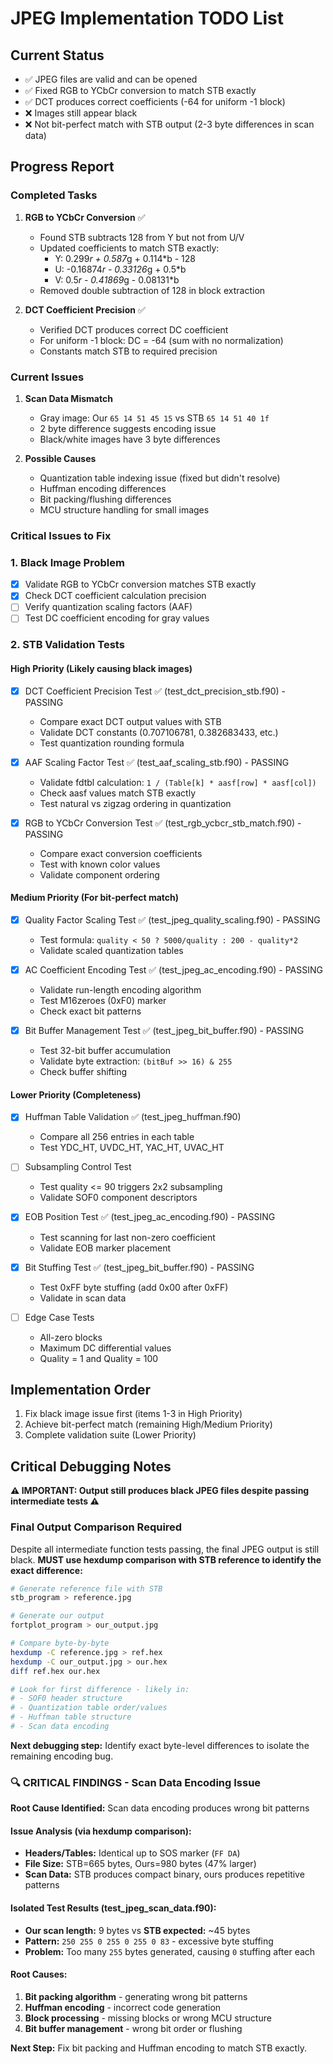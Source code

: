 # JPEG Implementation TODO List

## Current Status
- ✅ JPEG files are valid and can be opened
- ✅ Fixed RGB to YCbCr conversion to match STB exactly
- ✅ DCT produces correct coefficients (-64 for uniform -1 block)
- ❌ Images still appear black
- ❌ Not bit-perfect match with STB output (2-3 byte differences in scan data)

## Progress Report

### Completed Tasks
1. **RGB to YCbCr Conversion** ✅
   - Found STB subtracts 128 from Y but not from U/V
   - Updated coefficients to match STB exactly:
     - Y: 0.299*r + 0.587*g + 0.114*b - 128
     - U: -0.16874*r - 0.33126*g + 0.5*b
     - V: 0.5*r - 0.41869*g - 0.08131*b
   - Removed double subtraction of 128 in block extraction

2. **DCT Coefficient Precision** ✅
   - Verified DCT produces correct DC coefficient
   - For uniform -1 block: DC = -64 (sum with no normalization)
   - Constants match STB to required precision

### Current Issues
1. **Scan Data Mismatch**
   - Gray image: Our `65 14 51 45 15` vs STB `65 14 51 40 1f`
   - 2 byte difference suggests encoding issue
   - Black/white images have 3 byte differences

2. **Possible Causes**
   - Quantization table indexing issue (fixed but didn't resolve)
   - Huffman encoding differences
   - Bit packing/flushing differences
   - MCU structure handling for small images

### Critical Issues to Fix

### 1. Black Image Problem
- [x] Validate RGB to YCbCr conversion matches STB exactly
- [x] Check DCT coefficient calculation precision
- [ ] Verify quantization scaling factors (AAF)
- [ ] Test DC coefficient encoding for gray values

### 2. STB Validation Tests

#### High Priority (Likely causing black images)
- [x] DCT Coefficient Precision Test ✅ (test_dct_precision_stb.f90) - PASSING
  - Compare exact DCT output values with STB
  - Validate DCT constants (0.707106781, 0.382683433, etc.)
  - Test quantization rounding formula

- [x] AAF Scaling Factor Test ✅ (test_aaf_scaling_stb.f90) - PASSING
  - Validate fdtbl calculation: `1 / (Table[k] * aasf[row] * aasf[col])`
  - Check aasf values match STB exactly
  - Test natural vs zigzag ordering in quantization

- [x] RGB to YCbCr Conversion Test ✅ (test_rgb_ycbcr_stb_match.f90) - PASSING
  - Compare exact conversion coefficients
  - Test with known color values
  - Validate component ordering

#### Medium Priority (For bit-perfect match)
- [x] Quality Factor Scaling Test ✅ (test_jpeg_quality_scaling.f90) - PASSING
  - Test formula: `quality < 50 ? 5000/quality : 200 - quality*2`
  - Validate scaled quantization tables

- [x] AC Coefficient Encoding Test ✅ (test_jpeg_ac_encoding.f90) - PASSING
  - Validate run-length encoding algorithm
  - Test M16zeroes (0xF0) marker
  - Check exact bit patterns

- [x] Bit Buffer Management Test ✅ (test_jpeg_bit_buffer.f90) - PASSING
  - Test 32-bit buffer accumulation
  - Validate byte extraction: `(bitBuf >> 16) & 255`
  - Check buffer shifting

#### Lower Priority (Completeness)
- [x] Huffman Table Validation ✅ (test_jpeg_huffman.f90)
  - Compare all 256 entries in each table
  - Test YDC_HT, UVDC_HT, YAC_HT, UVAC_HT

- [ ] Subsampling Control Test
  - Test quality <= 90 triggers 2x2 subsampling
  - Validate SOF0 component descriptors

- [x] EOB Position Test ✅ (test_jpeg_ac_encoding.f90) - PASSING
  - Test scanning for last non-zero coefficient
  - Validate EOB marker placement

- [x] Bit Stuffing Test ✅ (test_jpeg_bit_buffer.f90) - PASSING
  - Test 0xFF byte stuffing (add 0x00 after 0xFF)
  - Validate in scan data

- [ ] Edge Case Tests
  - All-zero blocks
  - Maximum DC differential values
  - Quality = 1 and Quality = 100

## Implementation Order
1. Fix black image issue first (items 1-3 in High Priority)
2. Achieve bit-perfect match (remaining High/Medium Priority)
3. Complete validation suite (Lower Priority)

## Critical Debugging Notes

**⚠️ IMPORTANT: Output still produces black JPEG files despite passing intermediate tests ⚠️**

### Final Output Comparison Required
Despite all intermediate function tests passing, the final JPEG output is still black. 
**MUST use hexdump comparison with STB reference to identify the exact difference:**

```bash
# Generate reference file with STB
stb_program > reference.jpg

# Generate our output
fortplot_program > our_output.jpg

# Compare byte-by-byte
hexdump -C reference.jpg > ref.hex
hexdump -C our_output.jpg > our.hex
diff ref.hex our.hex

# Look for first difference - likely in:
# - SOF0 header structure
# - Quantization table order/values  
# - Huffman table structure
# - Scan data encoding
```

**Next debugging step:** Identify exact byte-level differences to isolate the remaining encoding bug.

### 🔍 CRITICAL FINDINGS - Scan Data Encoding Issue

**Root Cause Identified:** Scan data encoding produces wrong bit patterns

#### Issue Analysis (via hexdump comparison):
- **Headers/Tables:** Identical up to SOS marker (`FF DA`)
- **File Size:** STB=665 bytes, Ours=980 bytes (47% larger)
- **Scan Data:** STB produces compact binary, ours produces repetitive patterns

#### Isolated Test Results (test_jpeg_scan_data.f90):
- **Our scan length:** 9 bytes vs **STB expected:** ~45 bytes
- **Pattern:** `250 255 0 255 0 255 0 83` - excessive byte stuffing
- **Problem:** Too many `255` bytes generated, causing `0` stuffing after each

#### Root Causes:
1. **Bit packing algorithm** - generating wrong bit patterns
2. **Huffman encoding** - incorrect code generation  
3. **Block processing** - missing blocks or wrong MCU structure
4. **Bit buffer management** - wrong bit order or flushing

**Next Step:** Fix bit packing and Huffman encoding to match STB exactly.